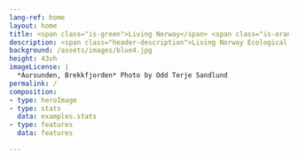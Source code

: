 ```yaml
---
lang-ref: home
layout: home
title: <span class="is-green">Living Norway</span> <span class="is-orange">Data</span> <span class="is-green">Portal</span>
description: <span class="header-description">Living Norway Ecological Data Network facilitates open, reproducible and transparent sharing, use and reuse of ecological data to the benefit of society and science</span>
background: /assets/images/blue4.jpg
height: 43vh
imageLicense: |
  *Aursunden, Brekkfjorden* Photo by Odd Terje Sandlund
permalink: /
composition:
- type: heroImage
- type: stats
  data: examples.stats
- type: features
  data: features

---
```





